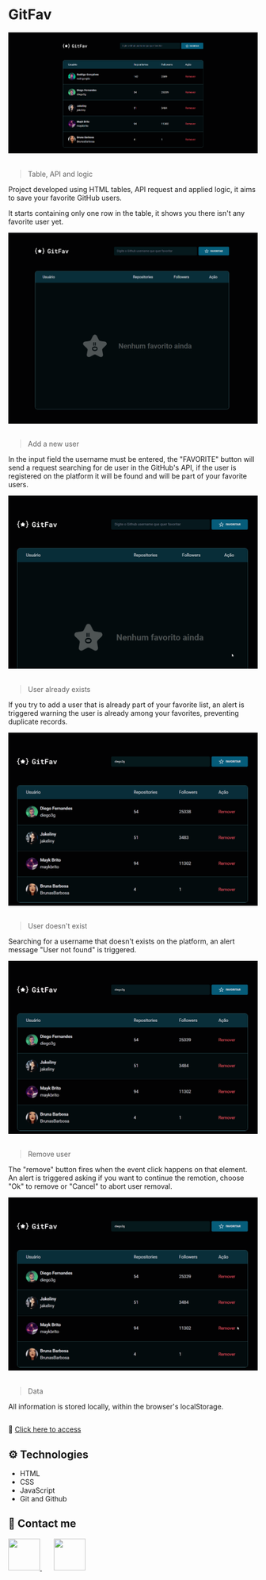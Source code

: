# GitFav

![preview](./.github//Readme05.png)

##
> Table, API and logic

Project developed using HTML tables, API request and applied logic, it aims to save your
favorite GitHub users.

It starts containing only one row in the table, it shows you there isn't any favorite user yet.

![preview](./.github/Readme01.png)

##

>Add a new user

In the input field the username must be entered, the "FAVORITE" button will send a request searching for de user in the GitHub's API, if the user is registered on the platform it will be found and will be part of your favorite users.

![preview](./.github/Readme01.gif)

## 

>User already exists

If you try to add a user that is already part of your favorite list, an alert is triggered warning the user is already among your favorites, preventing duplicate records.

![preview](./.github/Readme02.gif)

## 

>User doesn't exist

Searching for a username that doesn't exists on the platform, an alert message "User not found" is triggered.

![preview](./.github/Readme04.gif)

##

>Remove user

The "remove" button fires when the event click happens on that element. An alert is triggered asking if you want to continue the remotion, choose "Ok" to remove or "Cancel" to abort user removal.

![preview](./.github/Readme03.gif)

##

>Data 

All information is stored locally, within the browser's localStorage.

##

🔗 [Click here to access](https://brunasbarbosa.github.io/GitFav/)

## 

## ⚙️ Technologies

- HTML
- CSS
- JavaScript
- Git and Github

## 💌 Contact me

<a href="https://www.linkedin.com/in/brunas-barbosa/" target="_blank">
 <img style="width: 64px; height: 64px;" src="https://user-images.githubusercontent.com/112329870/193428375-614df6f5-1859-49aa-8c6f-77e404eea7f8.png"/>
</a>
&nbsp;
&nbsp;
&nbsp;
<a href="mailto:brunas_barbosa@hotmail.com">
  <img style="width: 64px; height: 64px;" src="https://user-images.githubusercontent.com/112329870/193428494-d3220a15-b169-4d2b-bddb-882550341713.png">
</a>
